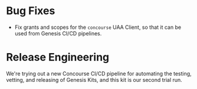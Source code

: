 # Bug Fixes

- Fix grants and scopes for the `concourse` UAA Client, so that it
  can be used from Genesis CI/CD pipelines.

# Release Engineering

We're trying out a new Concourse CI/CD pipeline for automating the
testing, vetting, and releasing of Genesis Kits, and this kit is
our second trial run.
